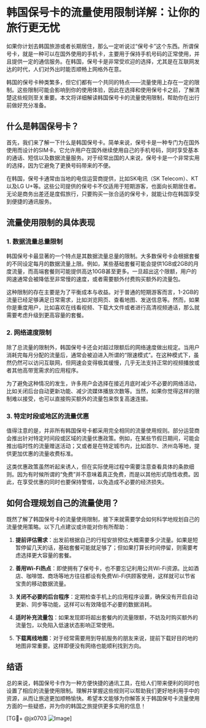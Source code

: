 # 韩国保号卡的流量使用限制详解：让你的旅行更无忧

如果你计划去韩国旅游或者长期居住，那么一定听说过“保号卡”这个东西。所谓保号卡，就是一种可以在国外使用的手机卡，主要用于保持手机号码的正常使用，并且提供一定的通信服务。在韩国，保号卡是非常受欢迎的选择，尤其是在互联网发达的时代，人们对外出时能否顺畅上网格外在意。

韩国的保号卡种类繁多，但它们都有一个共同的特点——流量使用上存在一定的限制。这些限制可能会影响到你的使用体验，因此在选择和使用保号卡之前，了解清楚这些规则至关重要。本文将详细解读韩国保号卡的流量使用限制，帮助你在出行前做好充分准备。

## 什么是韩国保号卡？

首先，我们来了解一下什么是韩国保号卡。简单来说，保号卡是一种专门为在国外使用而设计的SIM卡。它允许用户在国外继续使用自己的手机号码，同时享受基本的通话、短信以及数据流量服务。对于经常出国的人来说，保号卡是一个非常实用的选择，因为它避免了更换号码带来的不便。

在韩国，保号卡通常由当地的电信运营商提供，比如SK电讯（SK Telecom）、KT以及LG U+等。这些公司提供的保号卡不仅适用于短期游客，也面向长期居住者。无论是商务出差还是度假旅行，只要购买一张合适的保号卡，就能让你在韩国享受到便捷的通讯服务。

## 流量使用限制的具体表现

### 1. 数据流量总量限制

韩国保号卡最显著的一个特点是其数据流量总量的限制。大多数保号卡会根据套餐的不同设定每月的数据流量上限。例如，某些基础套餐可能会提供1GB或2GB的月度流量，而高端套餐则可能提供高达10GB甚至更多。一旦超出这个限额，用户的网速通常会被降低至非常慢的速度，或者需要额外付费购买额外的流量包。

这种限制的存在主要是为了平衡成本与收益。对于普通的短期游客而言，1-2GB的流量已经足够满足日常需求，比如浏览网页、查看地图、发送信息等。然而，如果你是重度用户，比如喜欢在线看视频、下载大文件或者进行高清视频通话，那么就需要考虑升级到更高容量的套餐。

### 2. 网络速度限制

除了总流量的限制外，韩国保号卡还会对超过限额后的网络速度做出规定。当用户消耗完每月分配的流量后，通常会被迫进入所谓的“限速模式”。在这种模式下，虽然仍然可以访问互联网，但网速会变得极其缓慢，几乎无法支持正常的视频播放或者其他高带宽需求的应用程序。

为了避免这种情况的发生，许多用户会选择在接近月底时减少不必要的网络活动，比如关闭后台自动更新功能、减少流媒体播放次数等。当然，如果你觉得这样的限制难以接受，也可以直接购买额外的流量包来恢复高速连接。

### 3. 特定时段或地区的流量优惠

值得注意的是，并非所有韩国保号卡都采用完全相同的流量使用规则。部分运营商会推出针对特定时间段或区域的流量优惠政策。例如，在某些节假日期间，可能会推出临时性的流量赠送活动；又或者是在特定城市内，比如首尔、济州岛等地，提供更加优惠的流量收费标准。

这类优惠政策虽然听起来诱人，但在实际使用过程中需要注意查看具体的条款细则。因为有时候所谓的“免费”并不意味着真正免费，而是以其他形式隐性收费。因此，在享受优惠的同时也要保持警惕，以免造成不必要的经济损失。

## 如何合理规划自己的流量使用？

既然了解了韩国保号卡的流量使用限制，接下来就需要学会如何科学地规划自己的流量使用策略。以下几点建议或许能对你有所帮助：

1. **提前评估需求**：出发前根据自己的行程安排预估大概需要多少流量。如果是短暂停留几天的话，基础套餐可能就足够了；但如果打算长时间停留，则需要考虑选择更大容量的套餐。

2. **善用Wi-Fi热点**：即使拥有了保号卡，也不要忘记利用公共Wi-Fi资源。比如酒店、咖啡馆、商场等地方往往都设有免费Wi-Fi供顾客使用，这样就可以节省宝贵的移动数据流量。

3. **关闭不必要的后台程序**：定期检查手机上的应用程序设置，确保没有开启自动更新、同步等功能，这样可以有效降低不必要的数据消耗。

4. **适时补充流量包**：如果发现即将超出套餐内的流量限额，不妨及时购买额外的流量包，以免陷入低速状态影响正常使用。

5. **下载离线地图**：对于经常需要用到导航服务的朋友来说，提前下载好目的地的地图非常重要。这样即便没有网络也能顺利找到方向。

## 结语

总的来说，韩国保号卡作为一种方便快捷的通讯工具，在给人们带来便利的同时也设置了相应的流量使用限制。理解并掌握这些规则可以帮助我们更好地利用手中的资源，从而让旅途更加顺畅愉快。希望本文能够为你解答关于韩国保号卡流量使用方面的一些疑惑，并为你的韩国之旅提供更多实用的信息！

[TG💪+ @jx0703 ![Image](https://github.com/user-attachments/assets/dbca1d08-cadb-493c-b0ec-ad6f7a83f270)]